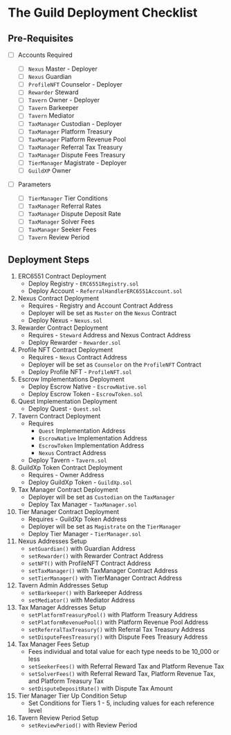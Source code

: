 # The Guild Deployment Checklist

## Pre-Requisites

-   [ ] Accounts Required

    -   [ ] `Nexus` Master - Deployer
    -   [ ] `Nexus` Guardian
    -   [ ] `ProfileNFT` Counselor - Deployer
    -   [ ] `Rewarder` Steward
    -   [ ] `Tavern` Owner - Deployer
    -   [ ] `Tavern` Barkeeper
    -   [ ] `Tavern` Mediator
    -   [ ] `TaxManager` Custodian - Deployer
    -   [ ] `TaxManager` Platform Treasury
    -   [ ] `TaxManager` Platform Revenue Pool
    -   [ ] `TaxManager` Referral Tax Treasury
    -   [ ] `TaxManager` Dispute Fees Treasury
    -   [ ] `TierManager` Magistrate - Deployer
    -   [ ] `GuildXP` Owner

-   [ ] Parameters

    -   [ ] `TierManager` Tier Conditions
    -   [ ] `TaxManager` Referral Rates
    -   [ ] `TaxManager` Dispute Deposit Rate
    -   [ ] `TaxManager` Solver Fees
    -   [ ] `TaxManager` Seeker Fees
    -   [ ] `Tavern` Review Period

## Deployment Steps

1. ERC6551 Contract Deployment
    - Deploy Registry - `ERC6551Registry.sol`
    - Deploy Account - `ReferralHandlerERC6551Account.sol`
2. Nexus Contract Deployment
    - Requires - Registry and Account Contract Address
    - Deployer will be set as `Master` on the `Nexus` Contract
    - Deploy Nexus - `Nexus.sol`
3. Rewarder Contract Deployment
    - Requires - `Steward` Address and Nexus Contract Address
    - Deploy Rewarder - `Rewarder.sol`
4. Profile NFT Contract Deployment
    - Requires - `Nexus` Contract Address
    - Deployer will be set as `Counselor` on the `ProfileNFT` Contract
    - Deploy Profile NFT - `ProfileNFT.sol`
5. Escrow Implementations Deployment
    - Deploy Escrow Native - `EscrowNative.sol`
    - Deploy Escrow Token - `EscrowToken.sol`
6. Quest Implementation Deployment
    - Deploy Quest - `Quest.sol`
7. Tavern Contract Deployment
    - Requires
        - `Quest` Implementation Address
        - `EscrowNative` Implementation Address
        - `EscrowToken` Implementation Address
        - `Nexus` Contract Address
    - Deploy Tavern - `Tavern.sol`
8. GuildXp Token Contract Deployment
    - Requires - Owner Address
    - Deploy GuildXp Token - `GuildXp.sol`
9. Tax Manager Contract Deployment
    - Deployer will be set as `Custodian` on the `TaxManager`
    - Deploy Tax Manager - `TaxManager.sol`
10. Tier Manager Contract Deployment
    - Requires - GuildXp Token Address
    - Deployer will be set as `Magistrate` on the `TierManager`
    - Deploy Tier Manager - `TierManager.sol`
11. Nexus Addresses Setup
    - `setGuardian()` with Guardian Address
    - `setRewarder()` with Rewarder Contract Address
    - `setNFT()` with ProfileNFT Contract Address
    - `setTaxManager()` with TaxManager Contract Address
    - `setTierManager()` with TierManager Contract Address
12. Tavern Admin Addresses Setup
    - `setBarkeeper()` with Barkeeper Address
    - `setMediator()` with Mediator Address
13. Tax Manager Addresses Setup
    - `setPlatformTreasuryPool()` with Platform Treasury Address
    - `setPlatformRevenuePool()` with Platform Revenue Pool Address
    - `setReferralTaxTreasury()` with Referral Tax Treasury Address
    - `setDisputeFeesTreasury()` with Dispute Fees Treasury Address
14. Tax Manager Fees Setup
    - Fees individual and total value for each type needs to be 10_000 or less
    - `setSeekerFees()` with Referral Reward Tax and Platform Revenue Tax
    - `setSolverFees()` with Referral Reward Tax, Platform Revenue Tax, and Platform Treasury Tax
    - `setDisputeDepositRate()` with Dispute Tax Amount
15. Tier Manager Tier Up Condition Setup
    - Set Conditions for Tiers 1 - 5, including values for each reference level
16. Tavern Review Period Setup
    - `setReviewPeriod()` with Review Period
